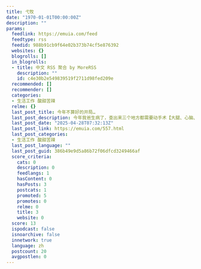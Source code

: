 ```yaml
---
title: 弋牧
date: "1970-01-01T00:00:00Z"
description: ""
params:
  feedlink: https://emuia.com/feed
  feedtype: rss
  feedid: 988b91cb9f64e02b373b74cf5e876392
  websites: {}
  blogrolls: []
  in_blogrolls:
  - title: 中文 RSS 聚合 by MoreRSS
    description: ""
    id: c4e30b2e549839519f2711d98fed209e
  recommended: []
  recommender: []
  categories:
  - 生活工作 酸甜苦辣
  relme: {}
  last_post_title: 今年不算好的开局…
  last_post_description: 今年我爸生病了，查出来三个地方都需要动手术【大腿、心脑、肺】 真的是岁数大了，没有养好自己，这个时候病都找上来 […]
  last_post_date: "2025-04-28T07:32:13Z"
  last_post_link: https://emuia.com/557.html
  last_post_categories:
  - 生活工作 酸甜苦辣
  last_post_language: ""
  last_post_guid: 386b49e9d5a86b72f06dfcd3249466af
  score_criteria:
    cats: 0
    description: 0
    feedlangs: 1
    hasContent: 0
    hasPosts: 3
    postcats: 1
    promoted: 5
    promotes: 0
    relme: 0
    title: 3
    website: 0
  score: 13
  ispodcast: false
  isnoarchive: false
  innetwork: true
  language: zh
  postcount: 20
  avgpostlen: 0
---
```


